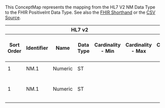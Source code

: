 
This ConceptMap represents the mapping from the HL7 V2 NM Data Type to the FHIR PositiveInt Data Type. See also the <a href='https://github.com/HL7/v2-to-fhir/blob/master/tank/Datatype NM to PositiveInt.fsh'>FHIR Shorthand</a> or the <a href='https://github.com/HL7/v2-to-fhir/blob/master/mappings/datatypes/HL7 Data Type - FHIR R4_ NM[PositiveInt] - Sheet1.csv'>CSV Source</a>.
<table class='grid'><thead>
<tr><th colspan='6'>HL7 v2</th><th colspan='3'>Condition (IF True, args)</th><th colspan='8'>HL7 FHIR</th><th rowspan='2'>Comments</th></tr>
<tr><th title='Rows are listed in sequence of how they appear in the v2 standard. The first column, Sort Order, provides a sort order that can re-create the original v2 standard sequence in case one opts to re-sort/filter the rows.'>Sort Order</th><th title='Contains the formal Data Type Name and Component Sequence according to the base standard using &quot;.&quot; as the delimiter.'>Identifier</th><th title='The formal name of the field in the most current published version.'>Name</th><th title='The data type of the field in the most current published version if not deprecated, otherwise the data type at the time it was deprecated and removed.'>Data Type</th><th title='The V2 min cardinality expressed numerically.'>Cardinality - Min</th><th title='The V2 max cardinality expressed numerically.' style='border-right: 2px'>Cardinality - Max</th><th title='Condition in an easy to read syntax (Computable ANTLR)'>Computable ANTLR</th><th title='Condition in FHIRPath Notation'>Computable FHIRPath</th><th title='Condition expressed in narrative form' style='border-right: 2px'>Narrative</th><th title='An existing FHIR attribute in the target FHIR version.'>FHIR Attribute</th><th title='The FHIR attribute&apos;s data type in the target FHIR version.'>Proposed Extension</th><th title='The proposed FHIR Extension.'>Data Type</th><th title='The FHIR min cardinality expressed numerically.'>Cardinality - Min</th><th title='The FHIR max cardinality expressed numerically.' style='border-right: 2px'>Cardinality - Max</th><th title='The URL to the Data Type Map that is to be used for the attribute in this segment.'>Data Type Mapping</th><th title='The fixed or computed value to assign.'>Vocabulary Mapping<br/>(IS, ID, CE, CEN, CWE)</th><th title='Mapping for terminology tables.'>Assignment</th></tr></thead>
<tbody>
<tr><td>1</td><td>NM.1</td><td>Numeric</td><td>ST</td><td></td><td style='border-right: 2px'></td><td></td><td></td><td style='border-right: 2px'>If positive</td><td><a href='https://hl7.org/fhir/R4/datatypes-definitions.html#PositiveInt.positiveInt.$value'>positiveInt.$value</a></td><td></td><td><a href='https://hl7.org/fhir/R4/datatypes-definitions.html#PositiveInt.positiveInt.integer'>positiveInt.integer</a></td><td>0</td><td>1</td><td></td><td></td><td></td><td></td></tr>
<tr><td>1</td><td>NM.1</td><td>Numeric</td><td>ST</td><td></td><td style='border-right: 2px'></td><td></td><td></td><td style='border-right: 2px'>If negative raise an error</td><td></td><td></td><td></td><td></td><td></td><td></td><td></td><td></td><td></td></tr>
</tbody></table>
